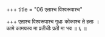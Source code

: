 +++
title = "06 एताश्च विश्वरूपाश्च"

+++
एताश्च विश्वरूपाश्च गृध्राः कोकाश्च ते हताः ।  
कामे कामयस्व मा प्रतीचीः प्रती मा भव ॥ ६ ॥